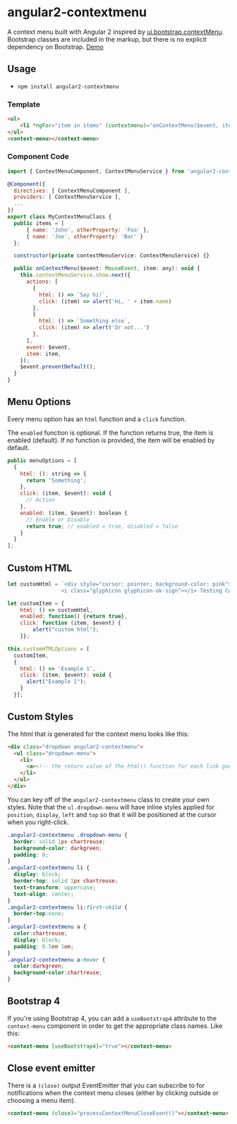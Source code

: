 # angular2-contextmenu

A context menu built with Angular 2 inspired by [ui.bootstrap.contextMenu](https://github.com/Templarian/ui.bootstrap.contextMenu).  Bootstrap classes are included in the markup, but there is no explicit dependency on Bootstrap. [Demo](http://plnkr.co/edit/wpJXpEh4zNZ4uCxTURx2?p=preview)

## Usage

- `npm install angular2-contextmenu`

### Template

```html
<ul>
    <li *ngFor="item in items" (contextmenu)="onContextMenu($event, item)">Right Click: {{item.name}}</li>
</ul>
<context-menu></context-menu>
```

### Component Code

```js
import { ContextMenuComponent, ContextMenuService } from 'angular2-contextmenu';

@Component({
  directives: [ ContextMenuComponent ],
  providers: [ ContextMenuService ],
  ...
})
export class MyContextMenuClass {
  public items = [
      { name: 'John', otherProperty: 'Foo' },
      { name: 'Joe', otherProperty: 'Bar' }
  };

  constructor(private contextMenuService: ContextMenuService) {}

  public onContextMenu($event: MouseEvent, item: any): void {
    this.contextMenuService.show.next({
      actions: [
        {
          html: () => `Say hi!`,
          click: (item) => alert('Hi, ' + item.name)
        },
        {
          html: () => `Something else`,
          click: (item) => alert('Or not...')
        },
      ],
      event: $event,
      item: item,
    });
    $event.preventDefault();
  }
}
```

## Menu Options

Every menu option has an `html` function and a `click` function.

The `enabled` function is optional.  If the function returns true, the item is enabled (default). If no function is provided, the item will be enabled by default.

```js
public menuOptions = [
  {
    html: (): string => {
      return 'Something';
    },
    click: (item, $event): void {
      // Action
    },
    enabled: (item, $event): boolean {
      // Enable or Disable
      return true; // enabled = true, disabled = false
    }
  }
];
```


## Custom HTML

```js
let customHtml = `<div style="cursor: pointer; background-color: pink">
                 <i class="glyphicon glyphicon-ok-sign"></i> Testing Custom </div>`;

let customItem = {
    html: () => customHtml,
    enabled: function() {return true},
    click: function (item, $event) {
        alert("custom html");
    }};

this.customHTMLOptions = [
  customItem,
  {
    html: () => 'Example 1',
    click: (item, $event): void {
      alert("Example 1");
    }
  }];
```

## Custom Styles

The html that is generated for the context menu looks like this:

```html
<div class="dropdown angular2-contextmenu">
  <ul class="dropdown-menu">
    <li>
      <a><!-- the return value of the html() function for each link goes here --></a>
    </li>
  </ul>
</div>
```

You can key off of the `angular2-contextmenu` class to create your own styles.  Note that the `ul.dropdown-menu` will have inline styles applied for `position`, `display`, `left` and `top` so that it will be positioned at the cursor when you right-click.

```css
.angular2-contextmenu .dropdown-menu {
  border: solid 1px chartreuse;
  background-color: darkgreen;
  padding: 0;
}
.angular2-contextmenu li {
  display: block;
  border-top: solid 1px chartreuse;
  text-transform: uppercase;
  text-align: center;
}
.angular2-contextmenu li:first-child {
  border-top:none;
}
.angular2-contextmenu a {
  color:chartreuse;
  display: block;
  padding: 0.5em 1em;
}
.angular2-contextmenu a:hover {
  color:darkgreen;
  background-color:chartreuse;
}
```

## Bootstrap 4

If you're using Bootstrap 4, you can add a `useBootstrap4` attribute to the `context-menu` component in order to get the appropriate class names.  Like this:

```html
<context-menu [useBootstrap4]="true"></context-menu>
```

## Close event emitter

There is a `(close)` output EventEmitter that you can subscribe to for notifications when the context menu closes (either by clicking outside or choosing a menu item).

```html
<context-menu (close)="processContextMenuCloseEvent()"></context-menu>
```
